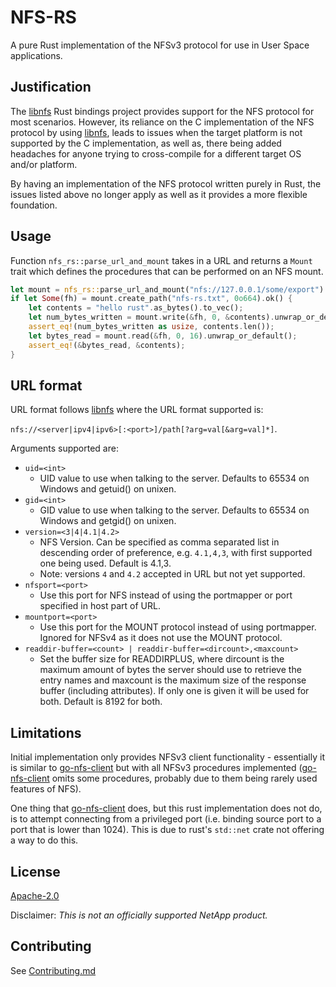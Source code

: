 # NFS-RS

A pure Rust implementation of the NFSv3 protocol for use in User Space applications.

## Justification

The [libnfs](https://github.com/cholcombe973/libnfs) Rust bindings project provides
support for the NFS protocol for most scenarios.  However, its reliance on the C
implementation of the NFS protocol by using
[libnfs](https://github.com/sahlberg/libnfs), leads to issues when the
target platform is not supported by the C implementation, as well as, there being
added headaches for anyone trying to cross-compile for a different target OS and/or
platform.

By having an implementation of the NFS protocol written purely in Rust, the issues
listed above no longer apply as well as it provides a more flexible foundation.

## Usage

Function `nfs_rs::parse_url_and_mount` takes in a URL and returns a `Mount` trait
which defines the procedures that can be performed on an NFS mount.

```rust
let mount = nfs_rs::parse_url_and_mount("nfs://127.0.0.1/some/export").unwrap();
if let Some(fh) = mount.create_path("nfs-rs.txt", 0o664).ok() {
    let contents = "hello rust".as_bytes().to_vec();
    let num_bytes_written = mount.write(&fh, 0, &contents).unwrap_or_default();
    assert_eq!(num_bytes_written as usize, contents.len());
    let bytes_read = mount.read(&fh, 0, 16).unwrap_or_default();
    assert_eq!(&bytes_read, &contents);
}
```

## URL format

URL format follows [libnfs](https://github.com/sahlberg/libnfs) where
the URL format supported is:

`nfs://<server|ipv4|ipv6>[:<port>]/path[?arg=val[&arg=val]*]`.

Arguments supported are:
* `uid=<int>`
  * UID value to use when talking to the server.  Defaults to 65534 on Windows and
  getuid() on unixen.
* `gid=<int>`
  * GID value to use when talking to the server.  Defaults to 65534 on Windows and
  getgid() on unixen.
* `version=<3|4|4.1|4.2>`
  * NFS Version.  Can be specified as comma separated list in descending order of
  preference, e.g. `4.1,4,3`, with first supported one being used.  Default is 4.1,3.
  * Note: versions `4` and `4.2` accepted in URL but not yet supported.
* `nfsport=<port>`
  * Use this port for NFS instead of using the portmapper or port specified in
  host part of URL.
* `mountport=<port>`
  * Use this port for the MOUNT protocol instead of using portmapper. Ignored for
  NFSv4 as it does not use the MOUNT protocol.
* `readdir-buffer=<count> | readdir-buffer=<dircount>,<maxcount>`
  * Set the buffer size for READDIRPLUS, where dircount is the maximum amount of
  bytes the server should use to retrieve the entry names and maxcount is the
  maximum size of the response buffer (including attributes).  If only one <count>
  is given it will be used for both.  Default is 8192 for both.

## Limitations

Initial implementation only provides NFSv3 client functionality - essentially it is
similar to [go-nfs-client](https://github.com/willscott/go-nfs-client) but with all
NFSv3 procedures implemented ([go-nfs-client](https://github.com/willscott/go-nfs-client) 
omits some procedures, probably due to them being rarely used features of NFS).

One thing that [go-nfs-client](https://github.com/willscott/go-nfs-client) does, 
but this rust implementation does not do, is to attempt connecting from a privileged 
port (i.e. binding source port to a port that is lower than 1024). 
This is due to rust's `std::net` crate not offering a way to do this.

## License

[Apache-2.0](LICENSE)

Disclaimer: _This is not an officially supported NetApp product._

## Contributing

See [Contributing.md](./CONTRIBUTING.md)